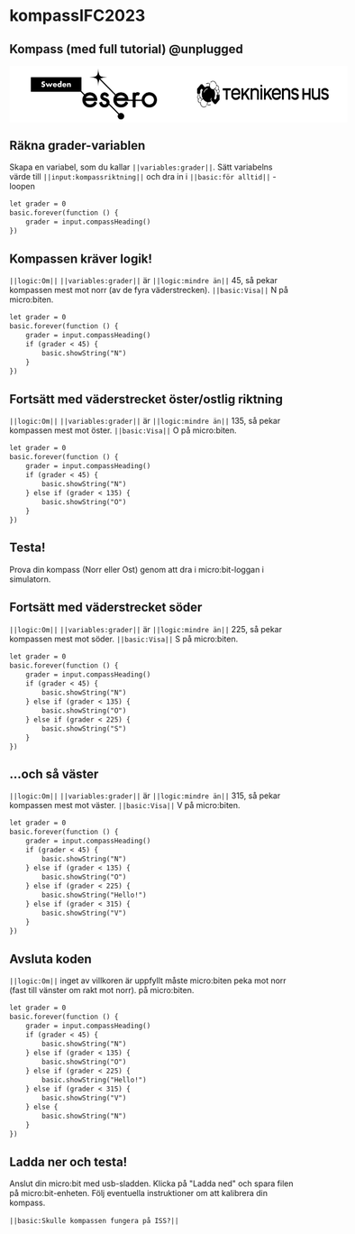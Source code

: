 # kompassIFC2023

## Kompass (med full tutorial) @unplugged
<div style="display: flex; justify-content: space-around;">
  <img src="https://github.com/ElinTeknikensHus/esero_test/blob/master/logotyp%20esero-sweden_svart.png?raw=true" alt="DampVibrations" width="300"/>
  <img src="https://github.com/ElinTeknikensHus/esero_test/blob/master/TH-logo-liggande-svart%403x.png?raw=true" alt="DampVibrations" width="300"/>
</div>

## Räkna grader-variablen
Skapa en variabel, som du kallar `||variables:grader||`. Sätt variabelns värde till `||input:kompassriktning||` och dra in i `||basic:för alltid||` -loopen

```block
let grader = 0
basic.forever(function () {
    grader = input.compassHeading()
})
```

## Kompassen kräver logik!
`||logic:Om||` `||variables:grader||` är `||logic:mindre än||` 45, så pekar kompassen mest mot norr (av de fyra väderstrecken). `||basic:Visa||` N på micro:biten.

```block
let grader = 0
basic.forever(function () {
    grader = input.compassHeading()
    if (grader < 45) {
        basic.showString("N")
    }
})
```
## Fortsätt med väderstrecket öster/ostlig riktning
`||logic:Om||` `||variables:grader||` är `||logic:mindre än||` 135, så pekar kompassen mest mot öster. `||basic:Visa||` O på micro:biten.

```block
let grader = 0
basic.forever(function () {
    grader = input.compassHeading()
    if (grader < 45) {
        basic.showString("N")
    } else if (grader < 135) {
        basic.showString("O")
    }
})
```

## Testa! 
Prova din kompass (Norr eller Ost) genom att dra i micro:bit-loggan i simulatorn.

## Fortsätt med väderstrecket söder 
`||logic:Om||` `||variables:grader||` är `||logic:mindre än||` 225, så pekar kompassen mest mot söder. `||basic:Visa||` S på micro:biten.

```block
let grader = 0
basic.forever(function () {
    grader = input.compassHeading()
    if (grader < 45) {
        basic.showString("N")
    } else if (grader < 135) {
        basic.showString("O")
    } else if (grader < 225) {
        basic.showString("S")
    }
})
```
## ...och så väster 
`||logic:Om||` `||variables:grader||` är `||logic:mindre än||` 315, så pekar kompassen mest mot väster. `||basic:Visa||` V på micro:biten.

```block
let grader = 0
basic.forever(function () {
    grader = input.compassHeading()
    if (grader < 45) {
        basic.showString("N")
    } else if (grader < 135) {
        basic.showString("O")
    } else if (grader < 225) {
        basic.showString("Hello!")
    } else if (grader < 315) {
        basic.showString("V")
    }
})
```
## Avsluta koden 
`||logic:Om||` inget av villkoren är uppfyllt måste micro:biten peka mot norr (fast till vänster om rakt mot norr).  på micro:biten.

```block
let grader = 0
basic.forever(function () {
    grader = input.compassHeading()
    if (grader < 45) {
        basic.showString("N")
    } else if (grader < 135) {
        basic.showString("O")
    } else if (grader < 225) {
        basic.showString("Hello!")
    } else if (grader < 315) {
        basic.showString("V")
    } else {
        basic.showString("N")
    }
})
```

## Ladda ner och testa!
Anslut din micro:bit med usb-sladden. Klicka på "Ladda ned" och spara filen på micro:bit-enheten. Följ eventuella instruktioner om att kalibrera din kompass. 

`||basic:Skulle kompassen fungera på ISS?||`